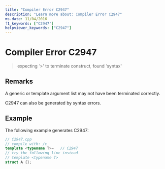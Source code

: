 ```yaml
---
title: "Compiler Error C2947"
description: "Learn more about: Compiler Error C2947"
ms.date: 11/04/2016
f1_keywords: ["C2947"]
helpviewer_keywords: ["C2947"]
---
```

# Compiler Error C2947

> expecting '>' to terminate construct, found 'syntax'

## Remarks

A generic or template argument list may not have been terminated correctly.

C2947 can also be generated by syntax errors.

## Example

The following example generates C2947:

```cpp
// C2947.cpp
// compile with: /c
template <typename T>=   // C2947
// try the following line instead
// template <typename T>
struct A {};
```
